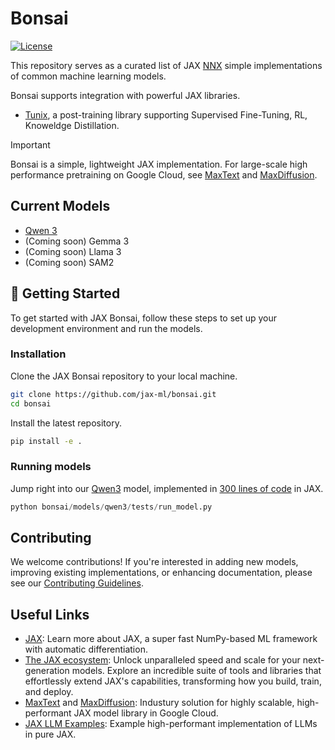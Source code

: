 #  Bonsai

[![License](https://img.shields.io/badge/License-Apache%202.0-blue.svg)](LICENSE)

This repository serves as a curated list of JAX [NNX](https://flax.readthedocs.io/en/v0.8.3/experimental/nnx/index.html) simple implementations of common machine learning models.


Bonsai supports integration with powerful JAX libraries.
* [Tunix](https://github.com/google/tunix/tree/main), a post-training library supporting Supervised Fine-Tuning, RL, Knoweldge Distillation.

> [!IMPORTANT]
> Bonsai is a simple, lightweight JAX implementation. For large-scale high performance pretraining on Google Cloud, see [MaxText](https://github.com/AI-Hypercomputer/maxtext) and [MaxDiffusion](https://github.com/AI-Hypercomputer/maxdiffusion).


## Current Models

* [Qwen 3](bonsai/models/qwen3)
* (Coming soon) Gemma 3
* (Coming soon) Llama 3
* (Coming soon) SAM2

## 🏁 Getting Started

To get started with JAX Bonsai, follow these steps to set up your development environment and run the models.

### Installation

Clone the JAX Bonsai repository to your local machine.

```bash
git clone https://github.com/jax-ml/bonsai.git
cd bonsai
```

Install the latest repository.
```bash
pip install -e .
```

### Running models

Jump right into our [Qwen3](bonsai/models/qwen3) model, implemented in [300 lines of code](bonsai/models/qwen3/modeling.py) in JAX.

```python
python bonsai/models/qwen3/tests/run_model.py
```


## Contributing

We welcome contributions!
If you're interested in adding new models, improving existing implementations, or enhancing documentation, please see our [Contributing Guidelines](CONTRIBUTING.md).

## Useful Links
* [JAX](https://docs.jax.dev/en/latest/quickstart.html): Learn more about JAX, a super fast NumPy-based ML framework with automatic differentiation.
* [The JAX ecosystem](https://docs.jaxstack.ai/en/latest/getting_started.html): Unlock unparalleled speed and scale for your next-generation models. Explore an incredible suite of tools and libraries that effortlessly extend JAX's capabilities, transforming how you build, train, and deploy.
* [MaxText](https://github.com/AI-Hypercomputer/maxtext) and [MaxDiffusion](https://github.com/AI-Hypercomputer/maxdiffusion): Industury solution for highly scalable, high-performant JAX model library in Google Cloud.
* [JAX LLM Examples](https://github.com/jax-ml/jax-llm-examples): Example high-performant implementation of LLMs in pure JAX.
